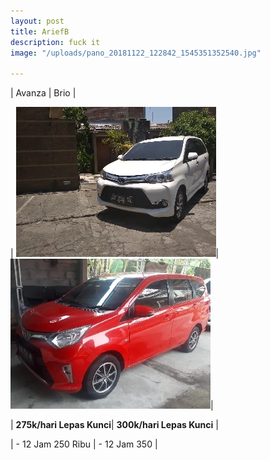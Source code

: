 ```yaml
---
layout: post
title: AriefB
description: fuck it
image: "/uploads/pano_20181122_122842_1545351352540.jpg"

---
```

| Avanza | Brio |

| ![vcv](/uploads/m6.webp "cvdcv")| ![](/uploads/m7.webp)|

| **275k/hari Lepas Kunci**| **300k/hari Lepas Kunci** |

| - 12 Jam 250 Ribu | - 12 Jam 350 |